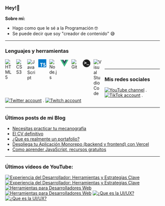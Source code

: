 ### Hey!👋
**Sobre mí:**
- Hago como que le sé a la Programación 🤓 
- Se puede decir que soy "creador de contenido" 😅

---
### Lenguajes y herramientas

<img align="left" alt="HTML5" width="26px" src="https://cdn.jsdelivr.net/gh/devicons/devicon/icons/html5/html5-original.svg" style="padding-right:10px;" />
<img align="left" alt="CSS3" width="26px" src="https://cdn.jsdelivr.net/gh/devicons/devicon/icons/css3/css3-original.svg" style="padding-right:10px;" />
<img align="left" alt="JavaScript" width="26px" src="https://cdn.jsdelivr.net/gh/devicons/devicon/icons/javascript/javascript-original.svg" style="padding-right:10px;" />
<img align="left" alt="Typescript" width="26px" src="https://raw.githubusercontent.com/github/explore/80688e429a7d4ef2fca1e82350fe8e3517d3494d/topics/typescript/typescript.png" style="padding-right:10px;" />
<img align="left" alt="Node.js" width="26px" src="https://cdn.jsdelivr.net/gh/devicons/devicon/icons/nodejs/nodejs-original.svg" style="padding-right:10px;" />
<img align="left" alt="Vue" width="26px" src="https://raw.githubusercontent.com/github/explore/80688e429a7d4ef2fca1e82350fe8e3517d3494d/topics/vue/vue.png" style="padding-right:10px;" />
<img align="left" alt="Git" width="26px" src="https://cdn.jsdelivr.net/gh/devicons/devicon/icons/git/git-original.svg" style="padding-right:10px;" />
<img align="left" alt="Terminal" width="26px" src="https://raw.githubusercontent.com/github/explore/d92924b1d925bb134e308bd29c9de6c302ed3beb/topics/terminal/terminal.png" style="padding-right:10px;" />
<img align="left" alt="Visual Studio Code" width="26px" src="https://cdn.jsdelivr.net/gh/devicons/devicon/icons/vscode/vscode-original.svg" style="padding-right:10px;" />

<br>

---
### Mis redes sociales

[![YouTube channel](https://img.shields.io/youtube/channel/subscribers/UCKMWXwHYoy920OFEN_BM5VQ?style=social)](https://www.youtube.com/@doneberdev)
 . [![TikTok account](https://img.shields.io/endpoint?logo=TikTok&style=social&url=https%3A%2F%2Fdoneber.dev%2Ftiktok-counter%2F)](https://www.tiktok.com/@doneberdev)
 . [![Twitter account](https://img.shields.io/twitter/follow/doneberdev?label=Followers&style=social)](https://twitter.com/doneberdev)
 . [![Twitch account](https://img.shields.io/twitch/status/doneberdev?style=social)](https://twitch.tv/doneberdev)
 
---
### Últimos posts de mi Blog

<!-- BLOG-POST-LIST:START -->
- [Necesitas practicar tu mecanografia](https://doneber.dev/blog/necesitas-practicar-tu-mecanografia/)
- [El CV definitivo](https://doneber.dev/blog/el-cv-definitivo/)
- [¿Que es realmente un portafolio?](https://doneber.dev/blog/que-es-realmente-un-portafolio/)
- [Despliega tu Aplicación Monorepo &lpar;backend y frontend&rpar; con Vercel](https://doneber.dev/blog/despliega-tu-aplicaci%C3%B3n-monorepo-backend-y-frontend-con-vercel/)
- [Como aprender JavaScript, recursos gratuitos](https://doneber.dev/blog/como-aprender-javascript-recursos-gratuitos/)
<!-- BLOG-POST-LIST:END -->
 
---
### Últimos videos de YouTube:

<!-- BEGIN YOUTUBE-CARDS -->
[![Experiencia del Desarrollador: Herramientas y Estrategias Clave](https://ytcards.demolab.com/?id=A8u6nvGkh1w&title=Experiencia+del+Desarrollador%3A+Herramientas+y+Estrategias+Clave&lang=en&timestamp=1703026808&background_color=%230f0f0f&title_color=%23ffffff&stats_color=%23dedede&max_title_lines=1&width=250&border_radius=5&duration=53 "Experiencia del Desarrollador: Herramientas y Estrategias Clave")](https://www.youtube.com/watch?v=A8u6nvGkh1w#gh-dark-mode-only)[![Experiencia del Desarrollador: Herramientas y Estrategias Clave](https://ytcards.demolab.com/?id=A8u6nvGkh1w&title=Experiencia+del+Desarrollador%3A+Herramientas+y+Estrategias+Clave&lang=en&timestamp=1703026808&background_color=%230d1117&title_color=%23ffffff&stats_color=%23dedede&max_title_lines=1&width=250&border_radius=5&duration=53 "Experiencia del Desarrollador: Herramientas y Estrategias Clave")](https://www.youtube.com/watch?v=A8u6nvGkh1w#gh-light-mode-only)
[![Herramientas para Desarrolladores Web](https://ytcards.demolab.com/?id=RkF5n836Cxw&title=Herramientas+para+Desarrolladores+Web&lang=en&timestamp=1702940422&background_color=%230f0f0f&title_color=%23ffffff&stats_color=%23dedede&max_title_lines=1&width=250&border_radius=5&duration=47 "Herramientas para Desarrolladores Web")](https://www.youtube.com/watch?v=RkF5n836Cxw#gh-dark-mode-only)[![Herramientas para Desarrolladores Web](https://ytcards.demolab.com/?id=RkF5n836Cxw&title=Herramientas+para+Desarrolladores+Web&lang=en&timestamp=1702940422&background_color=%230d1117&title_color=%23ffffff&stats_color=%23dedede&max_title_lines=1&width=250&border_radius=5&duration=47 "Herramientas para Desarrolladores Web")](https://www.youtube.com/watch?v=RkF5n836Cxw#gh-light-mode-only)
[![¿Que es la UI/UX?](https://ytcards.demolab.com/?id=SOOZTCOMdJU&title=%C2%BFQue+es+la+UI%2FUX%3F&lang=en&timestamp=1702854024&background_color=%230f0f0f&title_color=%23ffffff&stats_color=%23dedede&max_title_lines=1&width=250&border_radius=5&duration=52 "¿Que es la UI/UX?")](https://www.youtube.com/watch?v=SOOZTCOMdJU#gh-dark-mode-only)[![¿Que es la UI/UX?](https://ytcards.demolab.com/?id=SOOZTCOMdJU&title=%C2%BFQue+es+la+UI%2FUX%3F&lang=en&timestamp=1702854024&background_color=%230d1117&title_color=%23ffffff&stats_color=%23dedede&max_title_lines=1&width=250&border_radius=5&duration=52 "¿Que es la UI/UX?")](https://www.youtube.com/watch?v=SOOZTCOMdJU#gh-light-mode-only)
<!-- END YOUTUBE-CARDS -->
